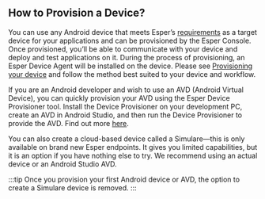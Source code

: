 ## How to Provision a Device?

You can use any Android device that meets Esper’s [requirements](../requirements/README.md) as a target device for your applications and can be provisioned by the Esper Console. Once provisioned, you’ll be able to communicate with your device and deploy and test applications on it. During the process of provisioning, an Esper Device Agent will be installed on the device. Please see  [Provisioning your device](../provisioning-methods/README.md)  and follow the method best suited to your device and workflow.

If you are an Android developer and wish to use an AVD (Android Virtual Device), you can quickly provision your AVD using the Esper Device Provisioner tool. Install the Device Provisioner on your development PC, create an AVD in Android Studio, and then run the Device Provisioner to provide the AVD. Find out more [here](https://docs.esper.io/home/provisioner.html#provisioning-an-avd).

You can also create a cloud-based device called a Simulare—this is only available on brand new Esper endpoints. It gives you limited capabilities, but it is an option if you have nothing else to try. We recommend using an actual device or an Android Studio AVD.

:::tip
Once you provision your first Android device or AVD, the option to create a Simulare device is removed.
:::